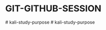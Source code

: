 ﻿# GIT-GITHUB-SESSION
#   k a l i - s t u d y - p u r p o s e  
 #   k a l i - s t u d y - p u r p o s e  
 